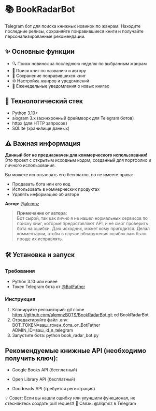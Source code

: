 # 📚 BookRadarBot

Telegram бот для поиска книжных новинок по жанрам. Находите последние релизы, сохраняйте понравившиеся книги и получайте персонализированные рекомендации.


## ✨ Основные функции

- 🔍 Поиск новинок за последнюю неделю по выбранным жанрам
- 📖 Поиск книг по названию и автору
- 💾 Сохранение понравившихся книг
- ⚙️ Настройка жанров и уведомлений
- 🔔 Еженедельные уведомления о новых книгах

## 🚀 Технологический стек

- Python 3.10+
- aiogram 3.x (асинхронный фреймворк для Telegram ботов)
- httpx (для HTTP запросов)
- SQLite (хранилище данных)

## ⚠️ Важная информация

**Данный бот не предназначен для коммерческого использования!**  
Это проект с открытым исходным кодом, созданный для портфолио и личного использования.

Вы можете использовать его бесплатно, но не имеете права:
- Продавать бота или его код
- Использовать в коммерческих продуктах
- Удалять информацию об авторе

**Автор:** [@alqmnz](https://t.me/alqmnz)

> **Примечание от автора**:  
> Бот сырой, так как лично я не нашел нормальных сервисов по поиску книг, которые предоставляют API, и не смог проверить бота на ошибки. Даю исходник, может кому пригодится. Делал комментарии, чтобы в случае обнаружения ошибок вам было проще их исправлять.

## 🛠 Установка и запуск

### Требования
- Python 3.10 или новее
- Токен Telegram бота от [@BotFather](https://t.me/BotFather)

### Инструкция

1. Клонируйте репозиторий:
git clone https://github.com/alqmnzBOTS/BookRadarBot.git
cd BookRadarBot
2. Отредактируйте файл .env:
BOT_TOKEN=ваш_токен_бота_от_BotFather
ADMIN_ID=ваш_id_в_telegram
3. Запустите бота:
python book_radar_bot.py

## Рекомендуемые книжные API (необходимо получить ключ):
- Google Books API (бесплатный)

- Open Library API (бесплатный)

- Goodreads API (требуется регистрация)

💡 Совет: Если вы нашли ошибку или улучшили функционал, не стесняйтесь создать pull request!
📧 Связь: @alqmnz в Telegram
